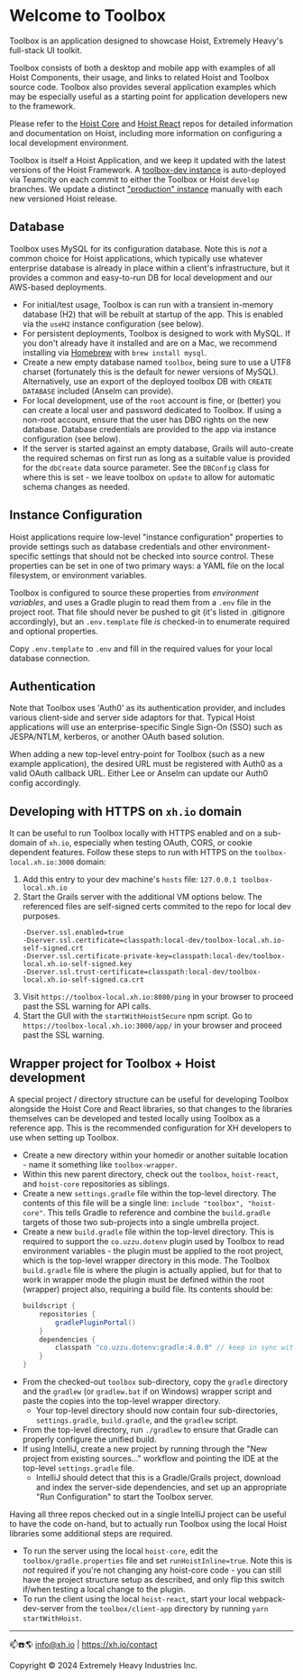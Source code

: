 # Welcome to Toolbox

Toolbox is an application designed to showcase Hoist, Extremely Heavy's full-stack UI toolkit.

Toolbox consists of both a desktop and mobile app with examples of all Hoist Components, their
usage, and links to related Hoist and Toolbox source code. Toolbox also provides several application
examples which may be especially useful as a starting point for application developers new to the
framework.

Please refer to the [Hoist Core](https://github.com/xh/hoist-core) and
[Hoist React](https://github.com/xh/hoist-react) repos for detailed information and documentation on
Hoist, including more information on configuring a local development environment.

Toolbox is itself a Hoist Application, and we keep it updated with the latest versions of the Hoist
Framework. A [toolbox-dev instance](https://toolbox-dev.xh.io) is auto-deployed via Teamcity on each
commit to either the Toolbox or Hoist `develop` branches. We update a distinct
["production" instance](https://toolbox.xh.io) manually with each new versioned Hoist release.

## Database

Toolbox uses MySQL for its configuration database. Note this is _not_ a common choice for Hoist
applications, which typically use whatever enterprise database is already in place within a client's
infrastructure, but it provides a common and easy-to-run DB for local development and our AWS-based
deployments.

* For initial/test usage, Toolbox is can run with a transient in-memory database (H2) that will be
  rebuilt at startup of the app. This is enabled via the `useH2` instance configuration (see below).
* For persistent deployments, Toolbox is designed to work with MySQL. If you don't already have it
  installed and are on a Mac, we recommend installing via [Homebrew](https://brew.sh/) with
  `brew install mysql`.
* Create a new empty database named `toolbox`, being sure to use a UTF8 charset (fortunately this is
  the default for newer versions of MySQL). Alternatively, use an export of the deployed toolbox DB
  with `CREATE DATABASE` included (Anselm can provide).
* For local development, use of the `root` account is fine, or (better) you can create a local user
  and password dedicated to Toolbox. If using a non-root account, ensure that the user has DBO
  rights on the new database. Database credentials are provided to the app via instance
  configuration (see below).
* If the server is started against an empty database, Grails will auto-create the required schemas
  on first run as long as a suitable value is provided for the `dbCreate` data source parameter. See
  the `DBConfig` class for where this is set - we leave toolbox on `update` to allow for automatic
  schema changes as needed.

## Instance Configuration

Hoist applications require low-level "instance configuration" properties to provide settings such
as database credentials and other environment-specific settings that should not be checked into
source control. These properties can be set in one of two primary ways: a YAML file on the local
filesystem, or environment variables.

Toolbox is configured to source these properties from *environment variables*, and uses a Gradle
plugin to read them from a `.env` file in the project root. That file should never be pushed to git
(it's listed in .gitignore accordingly), but an `.env.template` file *is* checked-in to enumerate
required and optional properties.

Copy `.env.template` to `.env` and fill in the required values for your local database connection.

## Authentication

Note that Toolbox uses 'Auth0' as its authentication provider, and includes various client-side and
server side adaptors for that. Typical Hoist applications will use an enterprise-specific Single
Sign-On (SSO) such as JESPA/NTLM, kerberos, or another OAuth based solution.

When adding a new top-level entry-point for Toolbox (such as a new example application), the desired
URL must be registered with Auth0 as a valid OAuth callback URL. Either Lee or Anselm can update our
Auth0 config accordingly.

## Developing with HTTPS on `xh.io` domain

It can be useful to run Toolbox locally with HTTPS enabled and on a sub-domain of `xh.io`,
especially when testing OAuth, CORS, or cookie dependent features. Follow these steps to run with
HTTPS on the `toolbox-local.xh.io:3000` domain:

1. Add this entry to your dev machine's `hosts` file: `127.0.0.1 toolbox-local.xh.io`
2. Start the Grails server with the additional VM options below. The referenced files are
   self-signed certs commited to the repo for local dev purposes.
    ```
    -Dserver.ssl.enabled=true
    -Dserver.ssl.certificate=classpath:local-dev/toolbox-local.xh.io-self-signed.crt
    -Dserver.ssl.certificate-private-key=classpath:local-dev/toolbox-local.xh.io-self-signed.key
    -Dserver.ssl.trust-certificate=classpath:local-dev/toolbox-local.xh.io-self-signed.ca.crt
    ```
3. Visit `https://toolbox-local.xh.io:8080/ping` in your browser to proceed past the SSL warning
   for API calls.
4. Start the GUI with the `startWithHoistSecure` npm script. Go to
   `https://toolbox-local.xh.io:3000/app/` in your browser and proceed past the SSL warning.

## Wrapper project for Toolbox + Hoist development

A special project / directory structure can be useful for developing Toolbox alongside the Hoist
Core and React libraries, so that changes to the libraries themselves can be developed and tested
locally using Toolbox as a reference app. This is the recommended configuration for XH developers to
use when setting up Toolbox.

* Create a new directory within your homedir or another suitable location - name it something like
  `toolbox-wrapper`.
* Within this new parent directory, check out the `toolbox`, `hoist-react`, and `hoist-core`
  repositories as siblings.
* Create a new `settings.gradle` file within the top-level directory. The contents of this file will
  be a single line: `include "toolbox", "hoist-core"`. This tells Gradle to reference and combine
  the `build.gradle` targets of those two sub-projects into a single umbrella project.
* Create a new `build.gradle` file within the top-level directory. This is required to support the
  `co.uzzu.dotenv` plugin used by Toolbox to read environment variables - the plugin must be applied
  to the root project, which is the top-level wrapper directory in this mode. The Toolbox
  `build.gradle` file is where the plugin is actually applied, but for that to work in wrapper mode
  the plugin must be defined within the root (wrapper) project also, requiring a build file. Its
  contents should be:
    ```groovy
    buildscript {
        repositories {
            gradlePluginPortal()
        }
        dependencies {
            classpath "co.uzzu.dotenv:gradle:4.0.0" // keep in sync with version in Toolbox build.gradle
        }
    }
    ```
* From the checked-out `toolbox` sub-directory, copy the `gradle` directory and the `gradlew` (or
  `gradlew.bat` if on Windows) wrapper script and paste the copies into the top-level wrapper
  directory.
    * Your top-level directory should now contain four sub-directories, `settings.gradle`,
      `build.gradle`, and the `gradlew` script.
* From the top-level directory, run `./gradlew` to ensure that Gradle can properly configure the
  unified build.
* If using IntelliJ, create a new project by running through the "New project from existing
  sources..." workflow and pointing the IDE at the top-level `settings.gradle` file.
    * IntelliJ should detect that this is a Gradle/Grails project, download and index the
      server-side dependencies, and set up an appropriate "Run Configuration" to start the Toolbox
      server.

Having all three repos checked out in a single IntelliJ project can be useful to have the code
on-hand, but to actually run Toolbox using the local Hoist libraries some additional steps are
required.

* To run the server using the local `hoist-core`, edit the `toolbox/gradle.properties` file and set
  `runHoistInline=true`. Note this is _not_ required if you're not changing any hoist-core code -
  you can still have the project structure setup as described, and only flip this switch if/when
  testing a local change to the plugin.
* To run the client using the local `hoist-react`, start your local webpack-dev-server from the
  `toolbox/client-app` directory by running `yarn startWithHoist`.

------------------------------------------

📫☎️🌎 info@xh.io | <https://xh.io/contact>

Copyright © 2024 Extremely Heavy Industries Inc.
